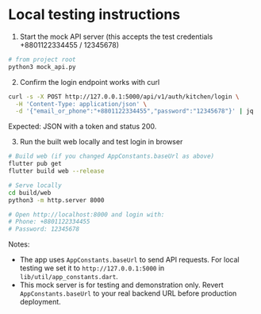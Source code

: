 Local testing instructions
==========================

1) Start the mock API server (this accepts the test credentials +8801122334455 / 12345678)

```bash
# from project root
python3 mock_api.py
```

2) Confirm the login endpoint works with curl

```bash
curl -s -X POST http://127.0.0.1:5000/api/v1/auth/kitchen/login \
  -H 'Content-Type: application/json' \
  -d '{"email_or_phone":"+8801122334455","password":"12345678"}' | jq
```

Expected: JSON with a token and status 200.

3) Run the built web locally and test login in browser

```bash
# Build web (if you changed AppConstants.baseUrl as above)
flutter pub get
flutter build web --release

# Serve locally
cd build/web
python3 -m http.server 8000

# Open http://localhost:8000 and login with:
# Phone: +8801122334455
# Password: 12345678
```

Notes:
- The app uses `AppConstants.baseUrl` to send API requests. For local testing we set it to `http://127.0.0.1:5000` in `lib/util/app_constants.dart`.
- This mock server is for testing and demonstration only. Revert `AppConstants.baseUrl` to your real backend URL before production deployment.
